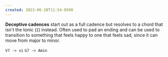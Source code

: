 ```yaml
---
created: 2023-06-20T11:54-0500
---
```


**Deceptive cadences** start out as a full cadence but resolves to a chord that isn't the tonic (`I`) instead. Often used to pad an ending and can be used to transition to something that feels happy to one that feels sad, since it can move from major to minor.

`V7 -> vi`
`G7 -> Amin`
